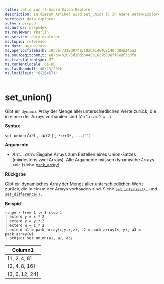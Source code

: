 ```yaml
---
title: set_union ()-Azure Daten-Explorer
description: In diesem Artikel wird set_union () in Azure Daten-Explorer beschrieben.
services: data-explorer
author: orspod
ms.author: orspodek
ms.reviewer: rkarlin
ms.service: data-explorer
ms.topic: reference
ms.date: 06/02/2019
ms.openlocfilehash: 19c7b47318d0748510aba146968149cd0eb246a2
ms.sourcegitcommit: e87b6cb2075d36dbb445b16c5b83eff7eaf3cdfa
ms.translationtype: MT
ms.contentlocale: de-DE
ms.lasthandoff: 06/23/2020
ms.locfileid: "85264571"
---
```

# <a name="set_union"></a>set_union()

Gibt ein `dynamic` Array der Menge aller unterschiedlichen Werte zurück, die in einem der Arrays vorhanden sind (Arr1 ∪ arr2 ∪...).

**Syntax**

`set_union(`*Arr1* `, ` *arr2* `[` ,` *arr3*, ...]``)`

**Argumente**

* *Arr1... arrn*: Eingabe Arrays zum Erstellen eines Union-Satzes (mindestens zwei Arrays). Alle Argumente müssen dynamische Arrays sein (siehe [pack_array](packarrayfunction.md)). 

**Rückgabe**

Gibt ein dynamisches Array der Menge aller unterschiedlichen Werte zurück, die in einem der Arrays vorhanden sind. Siehe [`set_intersect()`](setintersectfunction.md) und [`set_difference()`](setdifferencefunction.md) .

**Beispiel**

<!-- csl: https://help.kusto.windows.net:443/Samples -->
```kusto
range x from 1 to 3 step 1
| extend y = x * 2
| extend z = y * 2
| extend w = z * 2
| extend a1 = pack_array(x,y,x,z), a2 = pack_array(x, y), a3 = pack_array(w)
| project set_union(a1, a2, a3)
```

|Column1|
|---|
|[1, 2, 4, 8]|
|[2, 4, 8, 16]|
|[3, 6, 12, 24]|
